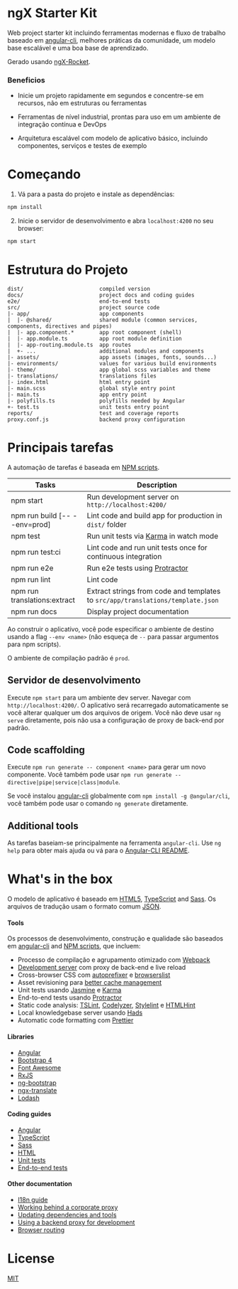 # ngX Starter Kit

Web project starter kit incluindo ferramentas modernas e fluxo de trabalho baseado em
[angular-cli](https://github.com/angular/angular-cli), melhores práticas da comunidade, um modelo base escalável e
uma boa base de aprendizado.

Gerado usando [ngX-Rocket](https://github.com/ngx-rocket/generator-ngx-rocket).

### Beneficios

- Inicie um projeto rapidamente em segundos e concentre-se em recursos, não em estruturas ou ferramentas

- Ferramentas de nível industrial, prontas para uso em um ambiente de integração contínua e DevOps

- Arquitetura escalável com modelo de aplicativo básico, incluindo componentes, serviços e testes de exemplo

# Começando

1. Vá para a pasta do projeto e instale as dependências:
 ```bash
 npm install
 ```
 
2. Inicie o servidor de desenvolvimento e abra `localhost:4200` no seu browser:
 ```bash
 npm start
 ```
 
# Estrutura do Projeto

```
dist/                        compiled version
docs/                        project docs and coding guides
e2e/                         end-to-end tests
src/                         project source code
|- app/                      app components
|  |- @shared/               shared module (common services, components, directives and pipes)
|  |- app.component.*        app root component (shell)
|  |- app.module.ts          app root module definition
|  |- app-routing.module.ts  app routes
|  +- ...                    additional modules and components
|- assets/                   app assets (images, fonts, sounds...)
|- environments/             values for various build environments
|- theme/                    app global scss variables and theme
|- translations/             translations files
|- index.html                html entry point
|- main.scss                 global style entry point
|- main.ts                   app entry point
|- polyfills.ts              polyfills needed by Angular
+- test.ts                   unit tests entry point
reports/                     test and coverage reports
proxy.conf.js                backend proxy configuration
```

# Principais tarefas

A automação de tarefas é baseada em [NPM scripts](https://docs.npmjs.com/misc/scripts).

Tasks                         | Description
------------------------------|---------------------------------------------------------------------------------------
npm start                     | Run development server on `http://localhost:4200/`
npm run build [-- --env=prod] | Lint code and build app for production in `dist/` folder
npm test                      | Run unit tests via [Karma](https://karma-runner.github.io) in watch mode
npm run test:ci               | Lint code and run unit tests once for continuous integration
npm run e2e                   | Run e2e tests using [Protractor](http://www.protractortest.org)
npm run lint                  | Lint code
npm run translations:extract  | Extract strings from code and templates to `src/app/translations/template.json`
npm run docs                  | Display project documentation

Ao construir o aplicativo, você pode especificar o ambiente de destino usando a flag `--env <name>` 
(não esqueça de `--` para passar argumentos para npm scripts).

O ambiente de compilação padrão é `prod`.

## Servidor de desenvolvimento

Execute `npm start` para um ambiente dev server. Navegar com `http://localhost:4200/`. 
O aplicativo será recarregado automaticamente se você alterar qualquer um dos arquivos de origem.
Você não deve usar `ng serve` diretamente, pois não usa a configuração de proxy de back-end por padrão.

## Code scaffolding

Execute `npm run generate -- component <name>` para gerar um novo componente. 
Você também pode usar `npm run generate -- directive|pipe|service|class|module`.

Se você instalou [angular-cli](https://github.com/angular/angular-cli) globalmente com `npm install -g @angular/cli`,
você também pode usar o comando `ng generate` diretamente.

## Additional tools

As tarefas baseiam-se principalmente na ferramenta `angular-cli`. Use `ng help` para obter mais ajuda ou vá para o
[Angular-CLI README](https://github.com/angular/angular-cli).

# What's in the box

O modelo de aplicativo é baseado em 
[HTML5](http://whatwg.org/html), 
[TypeScript](http://www.typescriptlang.org) and
[Sass](http://sass-lang.com). 
Os arquivos de tradução usam o formato comum [JSON](http://www.json.org).

#### Tools

Os processos de desenvolvimento, construção e qualidade são baseados em 
[angular-cli](https://github.com/angular/angular-cli) and
[NPM scripts](https://docs.npmjs.com/misc/scripts), que incluem:

- Processo de compilação e agrupamento otimizado com [Webpack](https://webpack.github.io)
- [Development server](https://webpack.github.io/docs/webpack-dev-server.html) com proxy de back-end e live reload
- Cross-browser CSS com [autoprefixer](https://github.com/postcss/autoprefixer) e
  [browserslist](https://github.com/ai/browserslist)
- Asset revisioning para [better cache management](https://webpack.github.io/docs/long-term-caching.html)
- Unit tests usando [Jasmine](http://jasmine.github.io) e [Karma](https://karma-runner.github.io)
- End-to-end tests usando [Protractor](https://github.com/angular/protractor)
- Static code analysis: [TSLint](https://github.com/palantir/tslint), [Codelyzer](https://github.com/mgechev/codelyzer),
  [Stylelint](http://stylelint.io) e [HTMLHint](http://htmlhint.com/)
- Local knowledgebase server usando [Hads](https://github.com/sinedied/hads)
- Automatic code formatting com [Prettier](https://prettier.io)

#### Libraries

- [Angular](https://angular.io)
- [Bootstrap 4](https://getbootstrap.com)
- [Font Awesome](http://fontawesome.io)
- [RxJS](http://reactivex.io/rxjs)
- [ng-bootstrap](https://ng-bootstrap.github.io)
- [ngx-translate](https://github.com/ngx-translate/core)
- [Lodash](https://lodash.com)

#### Coding guides

- [Angular](docs/coding-guides/angular.md)
- [TypeScript](docs/coding-guides/typescript.md)
- [Sass](docs/coding-guides/sass.md)
- [HTML](docs/coding-guides/html.md)
- [Unit tests](docs/coding-guides/unit-tests.md)
- [End-to-end tests](docs/coding-guides/e2e-tests.md)

#### Other documentation

- [I18n guide](docs/i18n.md)
- [Working behind a corporate proxy](docs/corporate-proxy.md)
- [Updating dependencies and tools](docs/updating.md)
- [Using a backend proxy for development](docs/backend-proxy.md)
- [Browser routing](docs/routing.md)

# License

[MIT](https://github.com/ngx-rocket/generator-ngx-rocket/blob/main/LICENSE)
